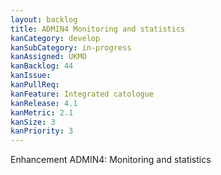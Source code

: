 ```yaml
---
layout: backlog
title: ADMIN4 Monitoring and statistics
kanCategory: develop
kanSubCategory: in-progress
kanAssigned: UKMO
kanBacklog: 44
kanIssue:
kanPullReq:
kanFeature: Integrated catologue
kanRelease: 4.1
kanMetric: 2.1
kanSize: 3
kanPriority: 3
---
```

Enhancement ADMIN4: Monitoring and statistics
